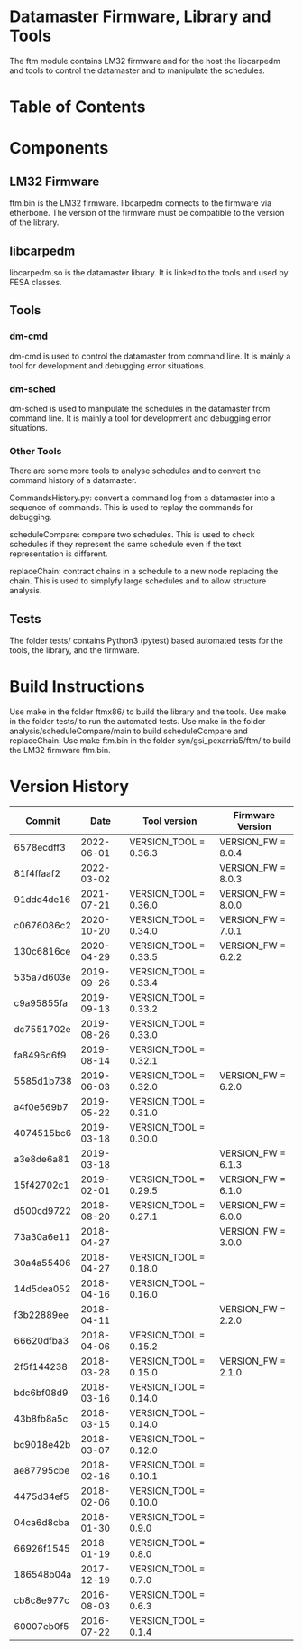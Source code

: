 # Datamaster Firmware, Library and Tools
The ftm module contains LM32 firmware and for the host the libcarpedm
and tools to control the datamaster and to manipulate the schedules.

# Table of Contents

# Components

## LM32 Firmware
ftm.bin is the LM32 firmware. libcarpedm connects to the firmware via
etherbone. The version of the firmware must be compatible to the version
of the library.

## libcarpedm
libcarpedm.so is the datamaster library. It is linked to the tools and
used by FESA classes.

## Tools
### dm-cmd
dm-cmd is used to control the datamaster from command line. It is mainly
a tool for development and debugging error situations.

### dm-sched
dm-sched is used to manipulate the schedules in the datamaster from
command line. It is mainly a tool for development and debugging error
situations.

### Other Tools
There are some more tools to analyse schedules and to convert the
command history of a datamaster.

CommandsHistory.py: convert a command log from a datamaster into a
sequence of commands. This is used to replay the commands for
debugging.

scheduleCompare: compare two schedules. This is used to check schedules
if they represent the same schedule even if the text representation is
different.

replaceChain: contract chains in a schedule to a new node replacing the
chain. This is used to simplyfy large schedules and to allow structure
analysis.

## Tests
The folder tests/ contains Python3 (pytest) based automated tests for
the tools, the library, and the firmware.

# Build Instructions
Use make in the folder ftmx86/ to build the library and the tools.
Use make in the folder tests/ to run the automated tests.
Use make in the folder analysis/scheduleCompare/main to build
scheduleCompare and replaceChain.
Use make ftm.bin in the folder syn/gsi_pexarria5/ftm/ to build the LM32
firmware ftm.bin.

# Version History

| Commit     | Date       | Tool version          | Firmware Version   |
|------------|------------|-----------------------|--------------------|
| 6578ecdff3 | 2022-06-01 | VERSION_TOOL = 0.36.3 | VERSION_FW = 8.0.4 |
| 81f4ffaaf2 | 2022-03-02 |                       | VERSION_FW = 8.0.3 |
| 91ddd4de16 | 2021-07-21 | VERSION_TOOL = 0.36.0 | VERSION_FW = 8.0.0 |
| c0676086c2 | 2020-10-20 | VERSION_TOOL = 0.34.0 | VERSION_FW = 7.0.1 |
| 130c6816ce | 2020-04-29 | VERSION_TOOL = 0.33.5 | VERSION_FW = 6.2.2 |
| 535a7d603e | 2019-09-26 | VERSION_TOOL = 0.33.4 |                    |
| c9a95855fa | 2019-09-13 | VERSION_TOOL = 0.33.2 |                    |
| dc7551702e | 2019-08-26 | VERSION_TOOL = 0.33.0 |                    |
| fa8496d6f9 | 2019-08-14 | VERSION_TOOL = 0.32.1 |                    |
| 5585d1b738 | 2019-06-03 | VERSION_TOOL = 0.32.0 | VERSION_FW = 6.2.0 |
| a4f0e569b7 | 2019-05-22 | VERSION_TOOL = 0.31.0 |                    |
| 4074515bc6 | 2019-03-18 | VERSION_TOOL = 0.30.0 |                    |
| a3e8de6a81 | 2019-03-18 |                       | VERSION_FW = 6.1.3 |
| 15f42702c1 | 2019-02-01 | VERSION_TOOL = 0.29.5 | VERSION_FW = 6.1.0 |
| d500cd9722 | 2018-08-20 | VERSION_TOOL = 0.27.1 | VERSION_FW = 6.0.0 |
| 73a30a6e11 | 2018-04-27 |                       | VERSION_FW = 3.0.0 |
| 30a4a55406 | 2018-04-27 | VERSION_TOOL = 0.18.0 |                    |
| 14d5dea052 | 2018-04-16 | VERSION_TOOL = 0.16.0 |                    |
| f3b22889ee | 2018-04-11 |                       | VERSION_FW = 2.2.0 |
| 66620dfba3 | 2018-04-06 | VERSION_TOOL = 0.15.2 |                    |
| 2f5f144238 | 2018-03-28 | VERSION_TOOL = 0.15.0 | VERSION_FW = 2.1.0 |
| bdc6bf08d9 | 2018-03-16 | VERSION_TOOL = 0.14.0 |                    |
| 43b8fb8a5c | 2018-03-15 | VERSION_TOOL = 0.14.0 |                    |
| bc9018e42b | 2018-03-07 | VERSION_TOOL = 0.12.0 |                    |
| ae87795cbe | 2018-02-16 | VERSION_TOOL = 0.10.1 |                    |
| 4475d34ef5 | 2018-02-06 | VERSION_TOOL = 0.10.0 |                    |
| 04ca6d8cba | 2018-01-30 | VERSION_TOOL = 0.9.0  |                    |
| 66926f1545 | 2018-01-19 | VERSION_TOOL = 0.8.0  |                    |
| 186548b04a | 2017-12-19 | VERSION_TOOL = 0.7.0  |                    |
| cb8c8e977c | 2016-08-03 | VERSION_TOOL = 0.6.3  |                    |
| 60007eb0f5 | 2016-07-22 | VERSION_TOOL = 0.1.4  |                    |
